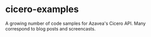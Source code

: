 cicero-examples
===============

A growing number of code samples for Azavea's Cicero API. Many correspond to blog posts and screencasts.